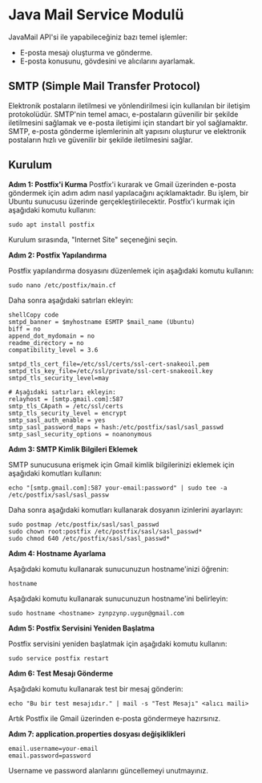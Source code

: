 
# Java Mail Service Modulü
JavaMail API'si ile yapabileceğiniz bazı temel işlemler:

- E-posta mesajı oluşturma ve gönderme.
- E-posta konusunu, gövdesini ve alıcılarını ayarlamak.

## SMTP (Simple Mail Transfer Protocol)

Elektronik postaların iletilmesi ve yönlendirilmesi için kullanılan bir iletişim protokolüdür. SMTP'nin temel amacı, e-postaların güvenilir bir şekilde iletilmesini sağlamak ve e-posta iletişimi için standart bir yol sağlamaktır. SMTP, e-posta gönderme işlemlerinin alt yapısını oluşturur ve elektronik postaların hızlı ve güvenilir bir şekilde iletilmesini sağlar.
## Kurulum

**Adım 1: Postfix'i Kurma**
Postfix'i kurarak ve Gmail üzerinden e-posta göndermek için  adım adım nasıl yapılacağını açıklamaktadır. Bu işlem, bir Ubuntu sunucusu üzerinde gerçekleştirilecektir.
Postfix'i kurmak için aşağıdaki komutu kullanın:

```
sudo apt install postfix
```
Kurulum sırasında, "Internet Site" seçeneğini seçin.

**Adım 2: Postfix Yapılandırma**

Postfix yapılandırma dosyasını düzenlemek için aşağıdaki komutu kullanın:

```
sudo nano /etc/postfix/main.cf
```
Daha sonra aşağıdaki satırları ekleyin:

```
shellCopy code
smtpd_banner = $myhostname ESMTP $mail_name (Ubuntu)
biff = no
append_dot_mydomain = no
readme_directory = no
compatibility_level = 3.6

smtpd_tls_cert_file=/etc/ssl/certs/ssl-cert-snakeoil.pem
smtpd_tls_key_file=/etc/ssl/private/ssl-cert-snakeoil.key
smtpd_tls_security_level=may

# Aşağıdaki satırları ekleyin:
relayhost = [smtp.gmail.com]:587
smtp_tls_CApath = /etc/ssl/certs
smtp_tls_security_level = encrypt
smtp_sasl_auth_enable = yes
smtp_sasl_password_maps = hash:/etc/postfix/sasl/sasl_passwd
smtp_sasl_security_options = noanonymous

```
**Adım 3: SMTP Kimlik Bilgileri Eklemek**

SMTP sunucusuna erişmek için Gmail kimlik bilgilerinizi eklemek için aşağıdaki komutları kullanın:

```
echo "[smtp.gmail.com]:587 your-email:password" | sudo tee -a /etc/postfix/sasl/sasl_passw
```

Daha sonra aşağıdaki komutları kullanarak dosyanın izinlerini ayarlayın:

```
sudo postmap /etc/postfix/sasl/sasl_passwd
sudo chown root:postfix /etc/postfix/sasl/sasl_passwd*
sudo chmod 640 /etc/postfix/sasl/sasl_passwd*
```
**Adım 4: Hostname Ayarlama**

Aşağıdaki komutu kullanarak sunucunuzun hostname'inizi öğrenin:

```
hostname
```

Aşağıdaki komutu kullanarak sunucunuzun hostname'ini belirleyin:

```
sudo hostname <hostname> zynpzynp.uygun@gmail.com
```

**Adım 5: Postfix Servisini Yeniden Başlatma**

Postfix servisini yeniden başlatmak için aşağıdaki komutu kullanın:

```
sudo service postfix restart
```

**Adım 6: Test Mesajı Gönderme**

Aşağıdaki komutu kullanarak test bir mesaj gönderin:

```
echo "Bu bir test mesajıdır." | mail -s "Test Mesajı" <alıcı maili>
```

Artık Postfix ile Gmail üzerinden e-posta göndermeye hazırsınız.

**Adım 7: application.properties dosyası değişiklikleri**

```
email.username=your-email
email.password=password
```
Username ve password alanlarını güncellemeyi unutmayınız.

